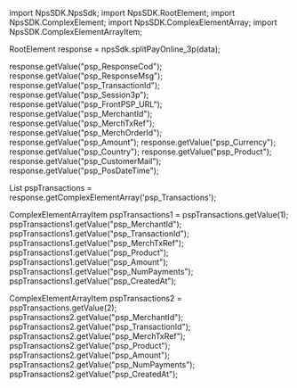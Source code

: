 import NpsSDK.NpsSdk;
import NpsSDK.RootElement;
import NpsSDK.ComplexElement;
import NpsSDK.ComplexElementArray;
import NpsSDK.ComplexElementArrayItem;

RootElement response = npsSdk.splitPayOnline_3p(data);

response.getValue("psp_ResponseCod");
response.getValue("psp_ResponseMsg");
response.getValue("psp_TransactionId");
response.getValue("psp_Session3p");
response.getValue("psp_FrontPSP_URL");
response.getValue("psp_MerchantId");
response.getValue("psp_MerchTxRef");
response.getValue("psp_MerchOrderId");
response.getValue("psp_Amount");
response.getValue("psp_Currency");
response.getValue("psp_Country");
response.getValue("psp_Product");
response.getValue("psp_CustomerMail");
response.getValue("psp_PosDateTime");

List<ComplexElementArrayItem> pspTransactions = response.getComplexElementArray('psp_Transactions');

ComplexElementArrayItem pspTransactions1 = pspTransactions.getValue(1);
pspTransactions1.getValue("psp_MerchantId");
pspTransactions1.getValue("psp_TransactionId");
pspTransactions1.getValue("psp_MerchTxRef");
pspTransactions1.getValue("psp_Product");
pspTransactions1.getValue("psp_Amount");
pspTransactions1.getValue("psp_NumPayments");
pspTransactions1.getValue("psp_CreatedAt");


ComplexElementArrayItem pspTransactions2 = pspTransactions.getValue(2);
pspTransactions2.getValue("psp_MerchantId");
pspTransactions2.getValue("psp_TransactionId");
pspTransactions2.getValue("psp_MerchTxRef");
pspTransactions2.getValue("psp_Product");
pspTransactions2.getValue("psp_Amount");
pspTransactions2.getValue("psp_NumPayments");
pspTransactions2.getValue("psp_CreatedAt");



